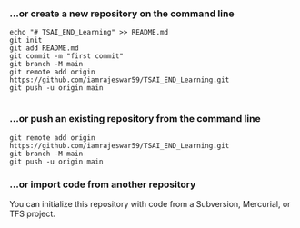### …or create a new repository on the command line



```
echo "# TSAI_END_Learning" >> README.md
git init
git add README.md
git commit -m "first commit"
git branch -M main
git remote add origin https://github.com/iamrajeswar59/TSAI_END_Learning.git
git push -u origin main
                
```

### …or push an existing repository from the command line



```
git remote add origin https://github.com/iamrajeswar59/TSAI_END_Learning.git
git branch -M main
git push -u origin main
```

### …or import code from another repository

You can initialize this repository with code from a Subversion, Mercurial, or TFS project.





